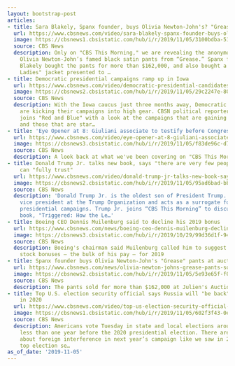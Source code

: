 ```yaml
---
layout: bootstrap-post
articles:
- title: Sara Blakely, Spanx founder, buys Olivia Newton-John's? "Grease" pants
  url: https://www.cbsnews.com/video/sara-blakely-spanx-founder-buys-olivia-newton-johns-grease-pants/
  image: https://cbsnews1.cbsistatic.com/hub/i/r/2019/11/05/3100bdba-5177-4ae0-b821-3ad06b90d52a/thumbnail/1200x630/a398811705183e9274d28363582d7262/1105-ctm-newtonjohnauction-blakely-1970223-640x360.jpg
  source: CBS News
  description: Only on "CBS This Morning," we are revealing the anonymous buyer behind
    Olivia Newton-John’s famed black satin pants from “Grease.” Spanx founder Sara
    Blakely bought the pants for more than $162,000, and also bought a custom "Pink
    Ladies" jacket presented to …
- title: Democratic presidential campaigns ramp up in Iowa
  url: https://www.cbsnews.com/video/democratic-presidential-candidates-descend-on-iowa-over-the-weekend/
  image: https://cbsnews2.cbsistatic.com/hub/i/r/2019/11/05/29c2247e-8042-401d-99e3-a4a1583876b2/thumbnail/1200x630/84777cbb0d1a37b1fc04a03e4ff61604/cbsn-fusion-democratic-presidential-candidates-descend-on-iowa-over-the-weekend-thumbnail-394848-640x360.jpg
  source: CBS News
  description: With the Iowa caucus just three months away, Democratic candidates
    are kicking their campaigns into high gear. CBSN political reporter Caitlin Huey-Burns
    joins "Red and Blue" with a look at the campaigns that are gaining ground in Iowa
    and those that are star…
- title: 'Eye Opener at 8: Giuliani associate to testify before Congress'
  url: https://www.cbsnews.com/video/eye-opener-at-8-giuliani-associate-to-testify-before-congress/
  image: https://cbsnews3.cbsistatic.com/hub/i/r/2019/11/05/f83de96c-d791-48ea-86f7-1e2dafba5e0b/thumbnail/1200x630/04b6da9d2e9ae19b7dcc61524003d563/ctm-eyeopener8-1970210-640x360.jpg
  source: CBS News
  description: A look back at what we've been covering on "CBS This Morning."
- title: Donald Trump Jr. talks new book, says "there are very few people" his dad
    can "fully trust"
  url: https://www.cbsnews.com/video/donald-trump-jr-talks-new-book-says-there-are-very-few-people-his-dad-can-fully-trust/
  image: https://cbsnews2.cbsistatic.com/hub/i/r/2019/11/05/95ad6bad-bba5-4f53-b76d-9340b343c77e/thumbnail/1200x630/d288b31df365c2bdf07f34c8a7c1cf3c/1105-ctm-donaldtrumpjr-1970198-640x360.jpg
  source: CBS News
  description: 'Donald Trump Jr. is the oldest son of President Trump. He is executive
    vice president at the Trump Organization and acts as a surrogate for his father''s
    presidential campaigns. Trump Jr. joins “CBS This Morning” to discuss his new
    book, "Triggered: How the Le…'
- title: Boeing CEO Dennis Muilenburg said to decline his 2019 bonus
  url: https://www.cbsnews.com/news/boeing-ceo-dennis-muilenburg-declines-his-2019-bonus-after-737-max-crashes/
  image: https://cbsnews3.cbsistatic.com/hub/i/r/2019/10/29/99d36d1f-9417-48d3-a7d6-91bcda3efb74/thumbnail/1200x630g1/ea6e09159c74885973c82d7672b97ee5/boeing-ap-19302559229033.jpg
  source: CBS News
  description: Boeing's chairman said Muilenburg called him to suggest no cash or
    stock bonuses — the bulk of his pay — for 2019
- title: Spanx founder buys Olivia Newton-John's​ "Grease" pants at auction
  url: https://www.cbsnews.com/news/olivia-newton-johns-grease-pants-sold-at-auction-bought-by-spanx-founder-sara-blakely/
  image: https://cbsnews2.cbsistatic.com/hub/i/r/2019/11/05/5e93e65f-f0be-48ee-bec8-445dd2964dec/thumbnail/1200x630/0004a0c2a9649b24e658a0f1584d6a80/grease-pants.jpg
  source: CBS News
  description: The pants sold for more than $162,000 at Julien's Auctions in California
- title: Top U.S. election security official says Russia will "be back" to interfere
    in 2020
  url: https://www.cbsnews.com/video/top-us-election-security-official-says-russia-will-be-back-to-interfere-in-2020/
  image: https://cbsnews1.cbsistatic.com/hub/i/r/2019/11/05/602f3f43-0e3a-462c-a737-b17f9b5ca6e4/thumbnail/1200x630/27c27c62176734ba1d872a7c2f5eee92/1105-ctm-electionsecurity-dokoupil-1970173-640x360.jpg
  source: CBS News
  description: Americans vote Tuesday in state and local elections around the country,
    less than one year before the 2020 presidential election. There are still concerns
    about foreign interference in next year’s campaign like we saw in 2016. The government’s
    top election se…
as_of_date: '2019-11-05'
---
```


